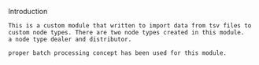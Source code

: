 Introduction

    This is a custom module that written to import data from tsv files to 
    custom node types. There are two node types created in this module. 
    a node type dealer and distributor. 
    
    proper batch processing concept has been used for this module.
    
 
